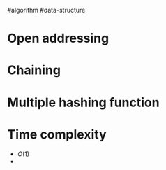 #algorithm #data-structure 

# Open addressing

# Chaining

# Multiple hashing function

# Time complexity
- $O(1)$
- 